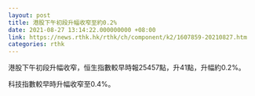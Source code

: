 ```yaml
---
layout: post
title: 港股下午初段升幅收窄至約0.2%
date: 2021-08-27 13:14:22.000000000 +08:00
link: https://news.rthk.hk/rthk/ch/component/k2/1607859-20210827.htm
categories: rthk
---
```


港股下午初段升幅收窄，恒生指數較早時報25457點，升41點，升幅約0.2%。

科技指數較早時升幅收窄至0.4%。
